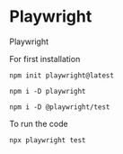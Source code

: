 # Playwright
Playwright


For first installation
```
npm init playwright@latest

npm i -D playwright

npm i -D @playwright/test
```
To run the code
```
npx playwright test
```
